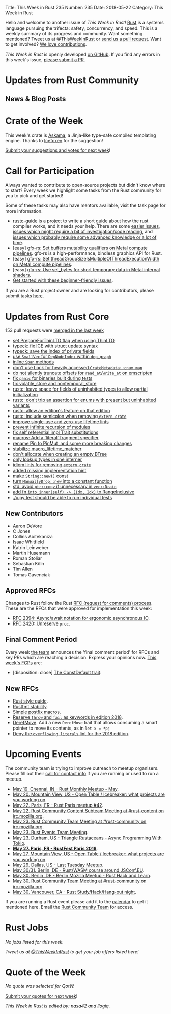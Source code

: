 Title: This Week in Rust 235
Number: 235
Date: 2018-05-22
Category: This Week in Rust

Hello and welcome to another issue of *This Week in Rust*!
[Rust](http://rust-lang.org) is a systems language pursuing the trifecta: safety, concurrency, and speed.
This is a weekly summary of its progress and community.
Want something mentioned? Tweet us at [@ThisWeekInRust](https://twitter.com/ThisWeekInRust) or [send us a pull request](https://github.com/cmr/this-week-in-rust).
Want to get involved? [We love contributions](https://github.com/rust-lang/rust/blob/master/CONTRIBUTING.md).

*This Week in Rust* is openly developed [on GitHub](https://github.com/cmr/this-week-in-rust).
If you find any errors in this week's issue, [please submit a PR](https://github.com/cmr/this-week-in-rust/pulls).

# Updates from Rust Community

## News & Blog Posts

# Crate of the Week

This week's crate is [Askama](https://crates.io/crates/askama), a Jinja-like type-safe compiled templating engine. Thanks to [Icefoxen](https://users.rust-lang.org/u/Icefoxen) for the suggestion!

[Submit your suggestions and votes for next week][submit_crate]!

[submit_crate]: https://users.rust-lang.org/t/crate-of-the-week/2704

# Call for Participation

Always wanted to contribute to open-source projects but didn't know where to start?
Every week we highlight some tasks from the Rust community for you to pick and get started!

Some of these tasks may also have mentors available, visit the task page for more information.

* [rustc-guide](https://github.com/rust-lang-nursery/rustc-guide) is a project to write a short guide about how the rust compiler works, and it needs your help. There are some [easier issues](https://github.com/rust-lang-nursery/rustc-guide/issues?q=is%3Aissue+is%3Aopen+label%3AEasy), [issues which might require a bit of investigation/code reading](https://github.com/rust-lang-nursery/rustc-guide/issues?q=is%3Aissue+is%3Aopen+label%3AMedium), and [issues which probably require some advanced knowledge or a lot of time](https://github.com/rust-lang-nursery/rustc-guide/issues?utf8=%E2%9C%93&q=is%3Aissue+is%3Aopen+label%3AHard).
* [easy] [gfx-rs: Set buffers mutability qualifiers on Metal compute pipelines](https://github.com/gfx-rs/gfx/issues/1999). gfx-rs is a high-performance, bindless graphics API for Rust.
* [easy] [gfx-rs: Set threadGroupSizeIsMultipleOfThreadExecutionWidth on Metal compute pipelines](https://github.com/gfx-rs/gfx/issues/1998).
* [easy] [gfx-rs: Use set_bytes for short temporary data in Metal internal shaders](https://github.com/gfx-rs/gfx/issues/1997).
* [Get started with these beginner-friendly issues](https://www.rustaceans.org/findwork/starters).

If you are a Rust project owner and are looking for contributors, please submit tasks [here][guidelines].

[guidelines]: https://users.rust-lang.org/t/twir-call-for-participation/4821

# Updates from Rust Core

153 pull requests were [merged in the last week][merged]

[merged]: https://github.com/search?q=is%3Apr+org%3Arust-lang+is%3Amerged+merged%3A2018-05-07..2018-05-14

* [set PrepareForThinLTO flag when using ThinLTO](https://github.com/rust-lang/rust/pull/50684)
* [typeck: fix ICE with struct update syntax](https://github.com/rust-lang/rust/pull/50643)
* [typeck: save the index of private fields](https://github.com/rust-lang/rust/pull/50693)
* [use `SmallVec` for `DepNodeIndex` within `dep_graph`](https://github.com/rust-lang/rust/pull/50565)
* [inline `Span` methods](https://github.com/rust-lang/rust/pull/50564)
* [don't use Lock for heavily accessed `CrateMetadata::cnum_map`](https://github.com/rust-lang/rust/pull/50532)
* [do not silently truncate offsets for `read_at`/`write_at` on emscripten](https://github.com/rust-lang/rust/pull/50634)
* [fix `panic` for binaries built during tests](https://github.com/rust-lang/cargo/pull/5513)
* [fix volatile_store and nontemporal_store](https://github.com/rust-lang/rust/pull/50648)
* [rustc: leave space for fields of uninhabited types to allow partial initialization](https://github.com/rust-lang/rust/pull/50622)
* [rustc: don't trip an assertion for enums with present but uninhabited variants](https://github.com/rust-lang/rust/pull/50735)
* [rustc: allow an edition's feature on that edition](https://github.com/rust-lang/rust/pull/50663)
* [rustc: include semicolon when removing `extern crate`](https://github.com/rust-lang/rust/pull/50670)
* [improve single-use and zero-use lifetime lints](https://github.com/rust-lang/rust/pull/50440)
* [prevent infinite recursion of modules](https://github.com/rust-lang/rust/pull/50305)
* [fix self referential impl Trait substitutions](https://github.com/rust-lang/rust/pull/50694)
* [macros: Add a 'literal' fragment specifier](https://github.com/rust-lang/rust/pull/49835)
* [rename Pin to PinMut, and some more breaking changes](https://github.com/rust-lang/rust/pull/50497)
* [stabilize macro_lifetime_matcher](https://github.com/rust-lang/rust/pull/50385)
* [don't allocate when creating an empty BTree](https://github.com/rust-lang/rust/pull/50352)
* [only lookup types in one interner](https://github.com/rust-lang/rust/pull/50332)
* [idiom lints for removing `extern crate`](https://github.com/rust-lang/rust/pull/50260)
* [added missing implementation hint](https://github.com/rust-lang/rust/pull/50161)
* [make `String::new()` const](https://github.com/rust-lang/rust/pull/50460)
* [turn `ManuallyDrop::new` into a constant function](https://github.com/rust-lang/rust/pull/50148)
* [std: avoid `ptr::copy` if unnecessary in `vec::Drain`](https://github.com/rust-lang/rust/pull/50575)
* [add fn `into_inner(self) -> (Idx, Idx)` to RangeInclusive](https://github.com/rust-lang/rust/pull/50574)
* [./x.py test should be able to run individual tests](https://github.com/rust-lang/rust/pull/49729)

## New Contributors

* Aaron DeVore
* C Jones
* Collins Abitekaniza
* Isaac Whitfield
* Katrin Leinweber
* Martin Husemann
* Roman Stoliar
* Sebastian Köln
* Tim Allen
* Tomas Gavenciak

## Approved RFCs

Changes to Rust follow the Rust [RFC (request for comments)
process](https://github.com/rust-lang/rfcs#rust-rfcs). These
are the RFCs that were approved for implementation this week:

* [RFC 2394: Async/await notation for ergonomic asynchronous IO](https://github.com/rust-lang/rfcs/pull/2394).
* [RFC 2420: Unreserve `proc`](https://github.com/rust-lang/rfcs/pull/2420).

## Final Comment Period

Every week [the team](https://www.rust-lang.org/team.html) announces the
'final comment period' for RFCs and key PRs which are reaching a
decision. Express your opinions now. [This week's FCPs][fcp] are:

[fcp]: https://github.com/rust-lang/rfcs/labels/final-comment-period

* [disposition: close] [The ConstDefault trait](https://github.com/rust-lang/rfcs/pull/2204).

## New RFCs

* [Rust style guide](https://github.com/rust-lang/rfcs/pull/2436).
* [Rustfmt stability](https://github.com/rust-lang/rfcs/pull/2437).
* [Simple postfix macros](https://github.com/rust-lang/rfcs/pull/2442).
* [Reserve `throw` and `fail` as keywords in edition 2018](https://github.com/rust-lang/rfcs/pull/2441).
* [DerefMove](https://github.com/rust-lang/rfcs/pull/2439). Add a new `DerefMove` trait that allows consuming a smart pointer to move its contents, as in `let x = *p`;
* [Deny the `overflowing_literals` lint for the 2018 edition](https://github.com/rust-lang/rfcs/pull/2438).

# Upcoming Events

The community team is trying to improve outreach to meetup organisers. Please fill out their [call for contact info](https://docs.google.com/forms/d/e/1FAIpQLSf52YXGhqBaHtCXtVna4iHYMK7IQaTqUW6V-ztsZC8C2TBInQ/viewform) if you are running or used to run a meetup.

* [May 19. Chennai, IN - Rust Monthly Meetup - May](https://www.meetup.com/mad-rs/events/250714467/).
* [May 20. Mountain View, US - Open Table / Icebreaker: what projects are you working on](https://www.meetup.com/Rust-Dev-in-Mountain-View/events/glnfcpyxhbbc/).
* [May 22. Paris, FR - Rust Paris meetup #42](https://www.meetup.com/Rust-Paris/events/250587163/).
* [May 22. Rust Community Content Subteam Meeting at #rust-content on irc.mozilla.org](irc://irc.mozilla.org/rust-content).
* [May 23. Rust Community Team Meeting at #rust-community on irc.mozilla.org](irc://irc.mozilla.org/rust-community).
* [May 23. Rust Events Team Meeting](https://t.me/joinchat/EkKINhHCgZ9llzvPidOssA).
* [May 23. Durham, US - Triangle Rustaceans - Async Programming With Tokio](https://www.meetup.com/triangle-rustaceans/events/kkjnpnyxhblc/).
* **[May 27. Paris, FR - RustFest Paris 2018](https://paris.rustfest.eu/)**.
* [May 27. Mountain View, US - Open Table / Icebreaker: what projects are you working on](https://www.meetup.com/Rust-Dev-in-Mountain-View/events/glnfcpyxhbkc/).
* [May 29. Dallas, US - Last Tuesday Meetup](https://www.meetup.com/Dallas-Rust/events/zfgwzmyxhbmc/).
* [May 30/31. Berlin, DE - Rust/WASM course around JSConf.EU](https://ti.to/asquera-event-ug/rust-wasm-wwwtf-2018/).
* [May 30. Berlin, DE - Berlin Mozilla Meetup - Rust Hack and Learn](https://www.meetup.com/Berlin-Mozilla-Meetup/events/tvmmslyxhbnc/).
* [May 30. Rust Community Team Meeting at #rust-community on irc.mozilla.org](irc://irc.mozilla.org/rust-community).
* [May 30. Vancouver, CA - Rust Study/Hack/Hang-out night](https://www.meetup.com/Vancouver-Rust/events/ckwdlpyxhbnc/).

If you are running a Rust event please add it to the [calendar] to get
it mentioned here. Email the [Rust Community Team][community] for access.

[calendar]: https://www.google.com/calendar/embed?src=apd9vmbc22egenmtu5l6c5jbfc%40group.calendar.google.com
[community]: mailto:community-team@rust-lang.org

# Rust Jobs

*No jobs listed for this week.*

*Tweet us at [@ThisWeekInRust](https://twitter.com/ThisWeekInRust) to get your job offers listed here!*

# Quote of the Week

*No quote was selected for QotW.*

[Submit your quotes for next week][submit]!

[submit]: http://users.rust-lang.org/t/twir-quote-of-the-week/328

*This Week in Rust is edited by: [nasa42](https://github.com/nasa42) and [llogiq](https://github.com/llogiq).*
